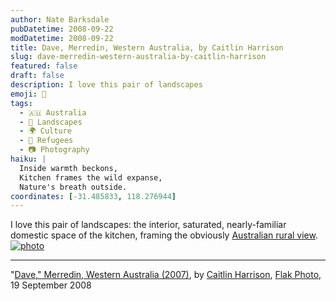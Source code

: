 ```yaml
---
author: Nate Barksdale
pubDatetime: 2008-09-22
modDatetime: 2008-09-22
title: Dave, Merredin, Western Australia, by Caitlin Harrison
slug: dave-merredin-western-australia-by-caitlin-harrison
featured: false
draft: false
description: I love this pair of landscapes
emoji: 🏡
tags:
  - 🇦🇺 Australia
  - 🌳 Landscapes
  - 🌍 Culture
  - 🏡 Refugees
  - 📷 Photography
haiku: |
  Inside warmth beckons,  
  Kitchen frames the wild expanse,  
  Nature's breath outside.
coordinates: [-31.485833, 118.276944]
---
```


I love this pair of landscapes: the interior, saturated, nearly-familiar domestic space of the kitchen, framing the obviously [Australian rural view](http://maps.google.com/maps?t=h&q=-31.485833,118.276944&ie=UTF8&ll=-31.456563,118.27632&spn=0.052643,0.105228&z=14&layer=c&cbll=-31.482907,118.272449&panoid=1zKvoBm7yJgwGwgjHIyIkA&cbp=2,209.97000000000017,,0,5). [![photo](http://culture-making.com/media/1221833777.jpg)](http://flak-photo.my-expressions.com/archives/6333_1646490288/309134)

---

"[Dave," Merredin, Western Australia (2007)](https://www.google.com/search?q=%22Dave%2C%22%20Merredin%2C%20Western%20Australia%20%282007%29%22%20flak-photo.my-expressions.com), by [Caitlin Harrison](https://www.google.com/search?q=%22Caitlin%20Harrison%22%20davros.webcity.com.au), [Flak Photo](https://www.google.com/search?q=%22Flak%20Photo%22%20flak-photo.my-expressions.com), 19 September 2008
